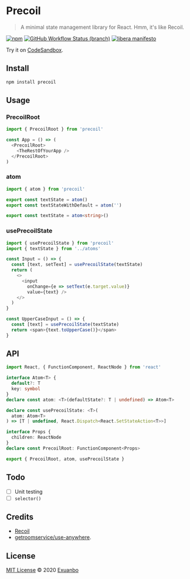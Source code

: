 # Precoil

> A minimal state management library for React. Hmm, it's like Recoil.

[![npm](https://img.shields.io/npm/v/precoil)](https://www.npmjs.com/package/precoil)
[![GitHub Workflow Status (branch)](https://img.shields.io/github/workflow/status/exuanbo/precoil/Node.js%20CI/main)](https://github.com/exuanbo/precoil/actions?query=workflow%3A%22Node.js+CI%22)
[![libera manifesto](https://img.shields.io/badge/libera-manifesto-lightgrey.svg)](https://liberamanifesto.com)

Try it on [CodeSandbox](https://codesandbox.io/s/precoil-bsmdd).

## Install

```sh
npm install precoil
```

## Usage

### PrecoilRoot

```js
import { PrecoilRoot } from 'precoil'

const App = () => (
  <PrecoilRoot>
    <TheRestOfYourApp />
  </PrecoilRoot>
)
```

### atom

```js
import { atom } from 'precoil'

export const textState = atom()
export const textStateWithDefault = atom('')
```

```ts
export const textState = atom<string>()
```

### usePrecoilState

```js
import { usePrecoilState } from 'precoil'
import { textState } from '../atoms'

const Input = () => {
  const [text, setText] = usePrecoilState(textState)
  return (
    <>
      <input
        onChange={e => setText(e.target.value)}
        value={text} />
    </>
  )
}

const UpperCaseInput = () => {
  const [text] = usePrecoilState(textState)
  return <span>{text.toUpperCase()}</span>
}
```

## API

```ts
import React, { FunctionComponent, ReactNode } from 'react'

interface Atom<T> {
  default?: T
  key: symbol
}
declare const atom: <T>(defaultState?: T | undefined) => Atom<T>

declare const usePrecoilState: <T>(
  atom: Atom<T>
) => [T | undefined, React.Dispatch<React.SetStateAction<T>>]

interface Props {
  children: ReactNode
}
declare const PrecoilRoot: FunctionComponent<Props>

export { PrecoilRoot, atom, usePrecoilState }
```

## Todo

- [ ] Unit testing
- [ ] `selector()`

## Credits

- [Recoil](https://recoiljs.org/)
- [getroomservice/use-anywhere](https://github.com/getroomservice/use-anywhere).

## License

[MIT License](https://github.com/exuanbo/precoil/blob/main/LICENSE) © 2020 [Exuanbo](https://github.com/exuanbo)
